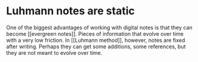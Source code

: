 # Luhmann notes are static

One of the biggest advantages of working with digital notes is that they can become [[evergreen notes]]. Pieces of information that evolve over time with a very low friction. In [[Luhmann method]], however, notes are fixed after writing. Perhaps they can get some additions, some references, but they are not meant to evolve over time. 